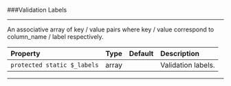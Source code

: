 ###Validation Labels

----------

An associative array of key / value pairs where key / value correspond to column_name / label respectively.

Property                         | Type            | Default       | Description      
:------------------------------- | :-------------: | :------------ | :---------------  
`protected static $_labels`      | array           |               | Validation labels. 

----------
